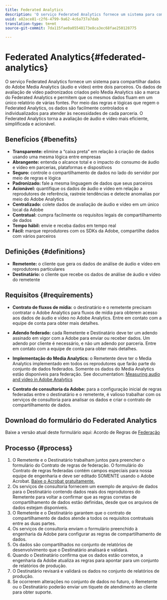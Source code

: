 ```yaml
---
title: Federated Analytics
description: 'O serviço Federated Analytics fornece um sistema para compartilhar dados do Adobe Media Analytics (áudio e vídeo) entre dois parceiros. '
uuid: a82ace81-c2f6-4799-9a62-4c6a737a7dab
translation-type: tm+mt
source-git-commit: 7da115fae0a05548173e8ca3ec68fae250128775

---
```



# Federated Analytics{#federated-analytics}

O serviço Federated Analytics fornece um sistema para compartilhar dados do Adobe Media Analytics (áudio e vídeo) entre dois parceiros.
Os dados de avaliação de vídeo padronizados criados pelo Media Analytics são a marca do Federated Analytics e permitem que os mesmos dados fluam em um único relatório de várias fontes.
Por meio das regras e lógicas que regem o Federated Analytics, os dados são facilmente controlados e individualizados para atender às necessidades de cada parceria.
O Federated Analytics torna a avaliação de áudio e vídeo mais eficiente, simplificada e acionável.

## Benefícios {#benefits}

* **Transparente:** elimine a “caixa preta” em relação à criação de dados usando uma mesma lógica entre empresas
* **Abrangente:** entenda o alcance total e o impacto do consumo de áudio e vídeo em parcerias, plataformas e dispositivos
* **Seguro:** controle o compartilhamento de dados no lado do servidor por meio de regras e lógica
* **Padronizado:** fale a mesma linguagem de dados que seus parceiros
* **Acionável:** quantifique os dados de áudio e vídeo em relação a reprodutores de referência, rastreie tendências e detecte anomalias por meio do Adobe Analytics
* **Centralizado:** colete dados de avaliação de áudio e vídeo em um único local da Adobe
* **Contratual:** cumpra facilmente os requisitos legais de compartilhamento de dados
* **Tempo hábil:** envie e receba dados em tempo real
* **Fácil:** marque reprodutores com os SDKs da Adobe, compartilhe dados com vários parceiros

## Definições {#definitions}

* **Remetente:** o cliente que gera os dados de análise de áudio e vídeo em reprodutores particulares
* **Destinatário:** o cliente que recebe os dados de análise de áudio e vídeo do remetente

## Requisitos {#requirements}

* **Contrato de fluxos de mídia:** o destinatário e o remetente precisam contratar o Adobe Analytics para fluxos de mídia para obterem acesso aos dados de áudio e vídeo no Adobe Analytics. Entre em contato com a equipe de conta para obter mais detalhes.
* **Adendo federado:** cada Remetente e Destinatário deve ter um adendo assinado em vigor com a Adobe para enviar ou receber dados. Um adendo por cliente é necessário, e não um adendo por parceria. Entre em contato com a equipe de conta para obter mais detalhes.
* **Implementação do Media Analytics:** o Remetente deve ter o Media Analytics implementado em todos os reprodutores que farão parte do conjunto de dados federados. Somente os dados do Media Analytics estão disponíveis para federação. See documentation: [Measuring audio and video in Adobe Analytics](/help/media-overview.md)

* **Contrato de consultoria da Adobe:** para a configuração inicial de regras federadas entre o destinatário e o remetente, é valioso trabalhar com os serviços de consultoria para analisar os dados e criar o contrato de compartilhamento de dados.

## Download do formulário do Federated Analytics

Baixe a versão atual deste formulário aqui: Acordo de Regras de [Federação](https://github.com/AdobeDocs/media-analytics.en/blob/master/help/federated-analytics-form.pdf)

## Processo {#process}

1. O Remetente e o Destinatário trabalham juntos para preencher o formulário do Contrato de regras de federação. O formulário do Contrato de regras federadas contém campos especiais para nossa equipe de engenharia e deve ser editado SOMENTE usando o Adobe Acrobat. [Baixe o Acrobat gratuitamente.](https://get.adobe.com/reader/)
1. Os serviços de consultoria fornecem um exemplo de arquivo de dados para o Destinatário contendo dados reais dos reprodutores do Remetente para voltar a confirmar que as regras corretas de compartilhamento de dados estão definidas, desde que os arquivos de dados estejam disponíveis.
1. O Remetente e o Destinatário garantem que o contrato de compartilhamento de dados atende a todos os requisitos contratuais entre as duas partes.
1. Os serviços de consultoria enviam o formulário preenchido à engenharia da Adobe para configurar as regras de compartilhamento de dados.
1. Os dados são compartilhados no conjunto de relatórios de desenvolvimento que o Destinatário analisará e validará.
1. Quando o Destinatário confirma que os dados estão corretos, a engenharia da Adobe atualiza as regras para apontar para um conjunto de relatórios de produção.
1. O Destinatário revisará e validará os dados no conjunto de relatórios de produção.
1. Se ocorrerem alterações no conjunto de dados no futuro, o Remetente ou o Destinatário poderão enviar um tíquete de atendimento ao cliente para obter suporte.

